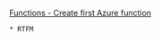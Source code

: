 [Functions - Create first Azure function](https://docs.microsoft.com/fr-fr/azure/azure-functions/functions-create-first-azure-function)
```
* RTFM
```